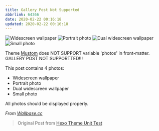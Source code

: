 ```yaml
---
title: Gallery Post Not Supported
abbrlink: 64366
date: 2020-02-22 00:16:18
updated: 2020-02-22 00:16:18
---
```


![Widescreen wallpaper](/gallery/wallpaper-2572384.jpg)
![Portrait photo](/gallery/wallpaper-2311325.jpg)
![Dual widescreen wallpaper](/gallery/wallpaper-878514.jpg)
![Small photo](http://placehold.it/350x150.jpg)

Theme [Mustom](https://github.com/jinyaoMa/hexo-theme-mustom) does NOT SUPPORT variable 'photos' in front-matter.
GALLERY POST NOT SUPPORTTED!!!

This post contains 4 photos:

- Widescreen wallpaper
- Portrait photo
- Dual widescreen wallpaper
- Small photo

All photos should be displayed properly.

*From [Wallbase.cc](http://wallbase.cc)*

> Original Post from [Hexo Theme Unit Test](https://github.com/hexojs/hexo-theme-unit-test)
